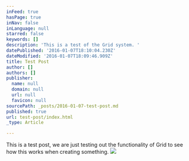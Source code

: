 ```yaml
---
inFeed: true
hasPage: true
inNav: false
inLanguage: null
starred: false
keywords: []
description: 'This is a test of the Grid system. '
datePublished: '2016-01-07T18:10:04.230Z'
dateModified: '2016-01-07T18:09:46.909Z'
title: Test Post
author: []
authors: []
publisher:
  name: null
  domain: null
  url: null
  favicon: null
sourcePath: _posts/2016-01-07-test-post.md
published: true
url: test-post/index.html
_type: Article

---
```

This is a test post, we are just testing out the functionality of Grid to see how this works when creating something. ![](https://the-grid-user-content.s3-us-west-2.amazonaws.com/641e0ce6-1fed-4b03-8dd1-07e46d6ec877.jpg)